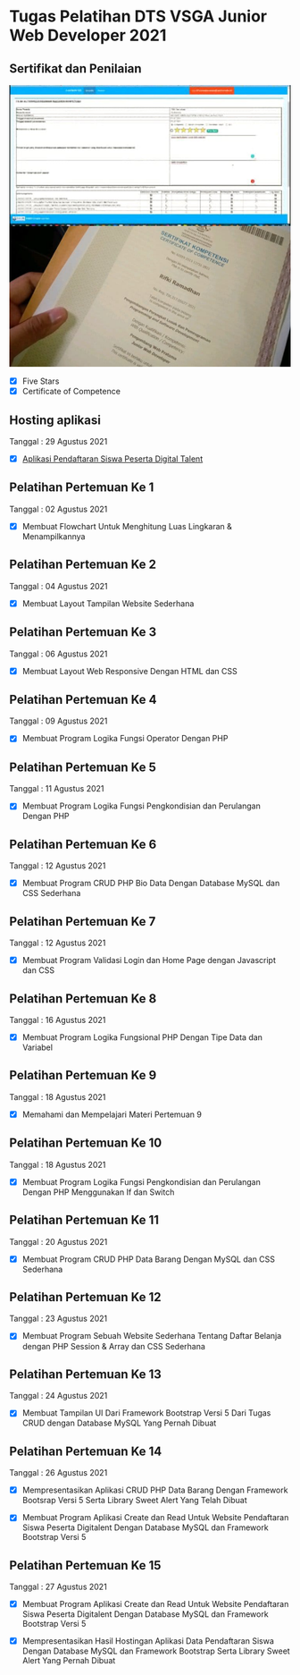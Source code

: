 # Tugas Pelatihan DTS VSGA Junior Web Developer 2021

## Sertifikat dan Penilaian

![](cert&stars.jpg)

- [x] Five Stars
- [x] Certificate of Competence

## Hosting aplikasi

Tanggal : 29 Agustus 2021

- [x] [Aplikasi Pendaftaran Siswa Peserta Digital Talent](https://pnj-jwd-d-2021.000webhostapp.com)

## Pelatihan Pertemuan Ke 1

Tanggal : 02 Agustus 2021

- [x] Membuat Flowchart Untuk Menghitung Luas Lingkaran & Menampilkannya

## Pelatihan Pertemuan Ke 2

Tanggal : 04 Agustus 2021

- [x] Membuat Layout Tampilan Website Sederhana

## Pelatihan Pertemuan Ke 3

Tanggal : 06 Agustus 2021

- [x] Membuat Layout Web Responsive Dengan HTML dan CSS

## Pelatihan Pertemuan Ke 4

Tanggal : 09 Agustus 2021

- [x] Membuat Program Logika Fungsi Operator Dengan PHP

## Pelatihan Pertemuan Ke 5

Tanggal : 11 Agustus 2021

- [x] Membuat Program Logika Fungsi Pengkondisian dan Perulangan Dengan PHP

## Pelatihan Pertemuan Ke 6

Tanggal : 12 Agustus 2021

- [x] Membuat Program CRUD PHP Bio Data Dengan Database MySQL dan CSS Sederhana

## Pelatihan Pertemuan Ke 7

Tanggal : 12 Agustus 2021

- [x] Membuat Program Validasi Login dan Home Page dengan Javascript dan CSS

## Pelatihan Pertemuan Ke 8

Tanggal : 16 Agustus 2021

- [x] Membuat Program Logika Fungsional PHP Dengan Tipe Data dan Variabel

## Pelatihan Pertemuan Ke 9

Tanggal : 18 Agustus 2021

- [x] Memahami dan Mempelajari Materi Pertemuan 9

## Pelatihan Pertemuan Ke 10

Tanggal : 18 Agustus 2021

- [x] Membuat Program Logika Fungsi Pengkondisian dan Perulangan Dengan PHP Menggunakan If dan Switch

## Pelatihan Pertemuan Ke 11

Tanggal : 20 Agustus 2021

- [x] Membuat Program CRUD PHP Data Barang Dengan MySQL dan CSS Sederhana

## Pelatihan Pertemuan Ke 12

Tanggal : 23 Agustus 2021

- [x] Membuat Program Sebuah Website Sederhana Tentang Daftar Belanja dengan PHP Session & Array dan CSS Sederhana

## Pelatihan Pertemuan Ke 13

Tanggal : 24 Agustus 2021

- [x] Membuat Tampilan UI Dari Framework Bootstrap Versi 5 Dari Tugas CRUD dengan Database MySQL Yang Pernah Dibuat

## Pelatihan Pertemuan Ke 14

Tanggal : 26 Agustus 2021

- [x] Mempresentasikan Aplikasi CRUD PHP Data Barang Dengan Framework Bootsrap Versi 5 Serta Library Sweet Alert Yang Telah Dibuat

- [x] Membuat Program Aplikasi Create dan Read Untuk Website Pendaftaran Siswa Peserta Digitalent Dengan Database MySQL dan Framework Bootstrap Versi 5

## Pelatihan Pertemuan Ke 15

Tanggal : 27 Agustus 2021

- [x] Membuat Program Aplikasi Create dan Read Untuk Website Pendaftaran Siswa Peserta Digitalent Dengan Database MySQL dan Framework Bootstrap Versi 5

- [x] Mempresentasikan Hasil Hostingan Aplikasi Data Pendaftaran Siswa Dengan Database MySQL dan Framework Bootstrap Serta Library Sweet Alert Yang Pernah Dibuat
